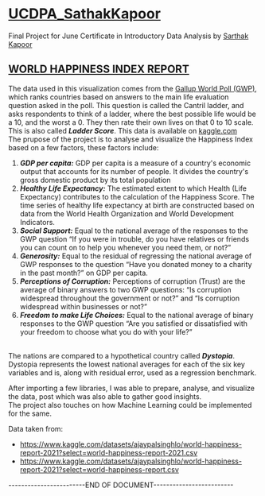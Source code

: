 # [UCDPA_SathakKapoor](https://github.com/SarthakKapoor1/UCDPA_SathakKapoor)
Final Project for June Certificate in Introductory Data Analysis by [Sarthak Kapoor](https://github.com/SarthakKapoor1)

## [WORLD HAPPINESS INDEX REPORT](https://worldhappiness.report/) <br>
The data used in this visualization comes from the [Gallup World Poll (GWP)](https://www.gallup.com/analytics/318875/global-research.aspx), which ranks countries based on answers to the main life evaluation question asked in the poll. This question is called the Cantril ladder, and asks respondents to think of a ladder, where the best possible life would be a 10, and the worst a 0. They then rate their own lives on that 0 to 10 scale. This is also called ***Ladder Score***. This data is available on [kaggle.com](https://www.kaggle.com/datasets/ajaypalsinghlo/world-happiness-report-2021) <br>
The prupose of the project is to analyse and visualize the Happiness Index based on a few factors, these factors include: <br>
1. ***GDP per capita:*** GDP per capita is a measure of a country's economic output that accounts for its number of people. It divides the country's gross domestic product by its total population
2. ***Healthy Life Expectancy:*** The estimated extent to which Health (Life Expectancy) contributes to the calculation of the Happiness Score. The time series of healthy life expectancy at birth are constructed based on data from the World Health Organization and World Development Indicators.
3. ***Social Support:*** Equal to the national average of the responses to the GWP question “If you were in trouble, do you have relatives or friends you can count on to help you whenever you need them, or not?”
4. ***Generosity:*** Equal to the residual of regressing the national average of GWP responses to the question “Have you donated money to a charity in the past month?” on GDP per capita.
5. ***Perceptions of Corruption:*** Perceptions of corruption (Trust) are the average of binary answers to two GWP questions: “Is corruption widespread throughout the government or not?” and “Is corruption widespread within businesses or not?”
6. ***Freedom to make Life Choices:*** Equal to the national average of binary responses to the GWP question “Are you satisfied or dissatisfied with your freedom to choose what you do with your life?” <br> <br>


The nations are compared to a hypothetical country called ***Dystopia***. Dystopia represents the lowest national averages for each of the six key variables and is, along with residual error, used as a regression benchmark. <br>

After importing a few libraries, I was able to prepare, analyse, and visualize the data, post which was also able to gather good insights. <br>
The project also touches on how Machine Learning could be implemented for the same. <br>

Data taken from: <br>
* https://www.kaggle.com/datasets/ajaypalsinghlo/world-happiness-report-2021?select=world-happiness-report-2021.csv
* https://www.kaggle.com/datasets/ajaypalsinghlo/world-happiness-report-2021?select=world-happiness-report.csv

------------------------END OF DOCUMENT-------------------------
